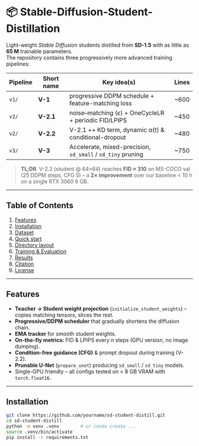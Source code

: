 # 📦 Stable-Diffusion-Student-Distillation

Light-weight *Stable Diffusion* students distilled from **SD-1.5** with as little as **65 M** trainable parameters.  
The repository contains three progressively more advanced training pipelines:

| Pipeline | Short name | Key idea(s) | Lines |
|----------|------------|-------------|-------|
| `v1/`    | **V-1**    | progressive DDPM schedule + feature-matching loss | ~600 |
| `v2/`    | **V-2.1**  | noise–matching (*ε*) + OneCycleLR + periodic FID/LPIPS | ~450 |
| `v2/`    | **V-2.2**  | V-2.1 ++ KD term, dynamic α(t) & conditional-dropout | ~480 |
| `v3/`    | **V-3**    | Accelerate, mixed-precision, `sd_small` / `sd_tiny` pruning | ~750 |

> **TL;DR** &nbsp;V-2.2 (student @ 64×64) reaches **FID ≈ 310** on MS-COCO val (25 DDPM steps, CFG 5) – a **2× improvement** over our baseline &lt; 10 h on a single RTX 3060 6 GB.

---

## Table of Contents
1. [Features](#features)
2. [Installation](#installation)
3. [Dataset](#dataset)
4. [Quick start](#quick-start)
5. [Directory layout](#directory-layout)
6. [Training & Evaluation](#training--evaluation)
7. [Results](#results)
8. [Citation](#citation)
9. [License](#license)

---

## Features
* **Teacher → Student weight projection** (`initialize_student_weights`) – copies matching tensors, slices the rest.
* **Progressive/DDPM scheduler** that gradually shortens the diffusion chain.
* **EMA tracker** for smooth student weights.
* **On-the-fly metrics:** FID & LPIPS every *n* steps (GPU version, no image dumping).
* **Condition-free guidance (CFG)** & prompt dropout during training (V-2.2).
* **Prunable U-Net** (`prepare_unet`) producing `sd_small` / `sd_tiny` models.
* Single-GPU friendly – all configs tested on < 8 GB VRAM with `torch.float16`.

---

## Installation
```bash
git clone https://github.com/yourname/sd-student-distill.git
cd sd-student-distill
python -m venv .venv        # or conda create ...
source .venv/bin/activate
pip install -r requirements.txt
